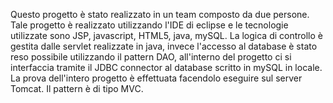 Questo progetto è stato realizzato in un team composto da due persone. Tale progetto è realizzato utilizzando l'IDE di eclipse e le tecnologie utilizzate sono JSP, javascript, HTML5, java, mySQL. La logica di controllo è gestita dalle servlet realizzate in java, invece l'accesso al database è stato reso possibile utilizzando il pattern DAO, all'interno del progetto ci si interfaccia tramite il JDBC connector al database scritto in mySQL in locale. La prova dell'intero progetto è effettuata facendolo eseguire sul server Tomcat.
Il pattern è di tipo MVC.
